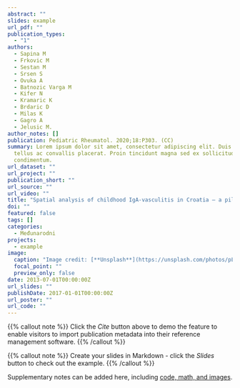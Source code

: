 ```yaml
---
abstract: ""
slides: example
url_pdf: ""
publication_types:
  - "1"
authors:
  - Sapina M
  - Frkovic M
  - Sestan M
  - Srsen S
  - Ovuka A
  - Batnozic Varga M
  - Kifer N
  - Kramaric K
  - Brdaric D
  - Milas K
  - Gagro A
  - Jelusic M.
author_notes: []
publication: Pediatric Rheumatol. 2020;18:P303. (CC)
summary: Lorem ipsum dolor sit amet, consectetur adipiscing elit. Duis posuere
  tellus ac convallis placerat. Proin tincidunt magna sed ex sollicitudin
  condimentum.
url_dataset: ""
url_project: ""
publication_short: ""
url_source: ""
url_video: ""
title: "Spatial analysis of childhood IgA-vasculitis in Croatia – a pilot study. "
doi: ""
featured: false
tags: []
categories:
  - Međunarodni
projects:
  - example
image:
  caption: "Image credit: [**Unsplash**](https://unsplash.com/photos/pLCdAaMFLTE)"
  focal_point: ""
  preview_only: false
date: 2013-07-01T00:00:00Z
url_slides: ""
publishDate: 2017-01-01T00:00:00Z
url_poster: ""
url_code: ""
---
```


{{% callout note %}}
Click the *Cite* button above to demo the feature to enable visitors to import publication metadata into their reference management software.
{{% /callout %}}

{{% callout note %}}
Create your slides in Markdown - click the *Slides* button to check out the example.
{{% /callout %}}

Supplementary notes can be added here, including [code, math, and images](https://wowchemy.com/docs/writing-markdown-latex/).
